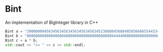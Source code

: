 # Bint

An implementation of BigInteger library in C++

```cpp
Bint a = "2000000045634563456345634563456345238888456884858566665544334";
Bint b = "8000000000000000040000000000000000000004444400000000000000000";
Bint c = a * b;
std::cout << "c= " << c << std::endl;
```

